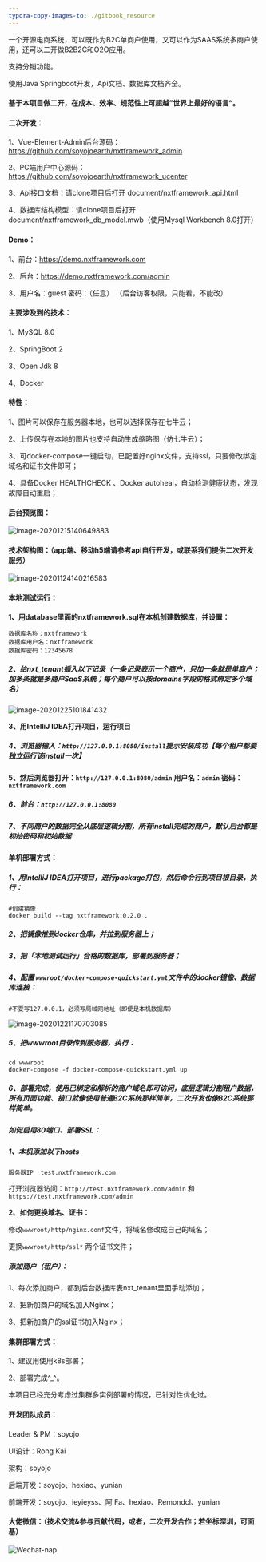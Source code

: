 ```yaml
---
typora-copy-images-to: ./gitbook_resource
---
```


一个开源电商系统，可以既作为B2C单商户使用，又可以作为SAAS系统多商户使用，还可以二开做B2B2C和O2O应用。

支持分销功能。

使用Java Springboot开发，Api文档、数据库文档齐全。



#### **基于本项目做二开，在成本、效率、规范性上可超越”世界上最好的语言“。**



#### 二次开发：

1、Vue-Element-Admin后台源码：https://github.com/soyojoearth/nxtframework_admin

2、PC端用户中心源码：https://github.com/soyojoearth/nxtframework_ucenter

3、Api接口文档：请clone项目后打开 document/nxtframework_api.html

4、数据库结构模型：请clone项目后打开document/nxtframework_db_model.mwb（使用Mysql Workbench 8.0打开）



#### Demo：

1、前台：https://demo.nxtframework.com

2、后台：https://demo.nxtframework.com/admin 

3、用户名：guest 密码：（任意） （后台访客权限，只能看，不能改）




#### 主要涉及到的技术：

1、MySQL 8.0

2、SpringBoot 2

3、Open Jdk 8

4、Docker



#### **特性：**

1、图片可以保存在服务器本地，也可以选择保存在七牛云；

2、上传保存在本地的图片也支持自动生成缩略图（仿七牛云）；

3、可docker-compose一键启动，已配置好nginx文件，支持ssl，只要修改绑定域名和证书文件即可；

4、具备Docker HEALTHCHECK 、Docker autoheal，自动检测健康状态，发现故障自动重启；



#### 后台预览图：

![image-20201215140649883](gitbook_resource/image-20201215140649883.png)



#### 技术架构图：（app端、移动h5端请参考api自行开发，或联系我们提供二次开发服务）

![image-20201124140216583](gitbook_resource/image-20201124140216583.png)



#### 本地测试运行：

**1、用database里面的nxtframework.sql在本机创建数据库，并设置：**

```
数据库名称：nxtframework
数据库用户名：nxtframework
数据库密码：12345678
```

##### 2、给nxt_tenant插入以下记录（一条记录表示一个商户，只加一条就是单商户；加多条就是多商户SaaS系统；每个商户可以按domains字段的格式绑定多个域名）

![image-20201225101841432](gitbook_resource/image-20201225101841432.png)

**3、用IntelliJ IDEA打开项目，运行项目**

##### 4、浏览器输入：`http://127.0.0.1:8080/install`提示安装成功【每个租户都要独立运行该install一次】  

**5、然后浏览器打开：`http://127.0.0.1:8080/admin`  用户名：`admin` 密码：`nxtframework.com`**

##### 6、前台：`http://127.0.0.1:8080`

##### 7、不同商户的数据完全从底层逻辑分割，所有install完成的商户，默认后台都是初始密码和初始数据



#### 单机部署方式：

##### 1、用IntelliJ IDEA打开项目，进行package打包，然后命令行到项目根目录，执行：


```
#创建镜像
docker build --tag nxtframework:0.2.0 .
```

##### 2、把镜像推到docker仓库，并拉到服务器上；

##### 3、把「本地测试运行」合格的数据库，部署到服务器；

##### 4、配置 `wwwroot/docker-compose-quickstart.yml`文件中的docker镜像、数据库连接：

`#不要写127.0.0.1，必须写局域网地址（即便是本机数据库）`

![image-20201221170703085](gitbook_resource/image-20201221170703085.png)

##### 5、把wwwroot目录传到服务器，执行：

```
cd wwwroot
docker-compose -f docker-compose-quickstart.yml up
```

##### 6、部署完成，使用已绑定和解析的商户域名即可访问，底层逻辑分割租户数据，所有页面功能、接口就像使用普通B2C系统那样简单，二次开发也像B2C系统那样简单。



##### 如何启用80端口、部署SSL：

##### 1、本机添加以下hosts

`服务器IP  test.nxtframework.com`

打开浏览器访问：`http://test.nxtframework.com/admin` 和 `https://test.nxtframework.com/admin`

**2、如何更换域名、证书：**

修改`wwwroot/http/nginx.conf`文件，将域名修改成自己的域名；

更换`wwwroot/http/ssl*` 两个证书文件；



##### 添加商户（租户）：

1、每次添加商户，都到后台数据库表nxt_tenant里面手动添加；

2、把新加商户的域名加入Nginx；

3、把新加商户的ssl证书加入Nginx；



#### 集群部署方式：

1、建议用使用k8s部署；

2、部署完成^_^。

本项目已经充分考虑过集群多实例部署的情况，已针对性优化过。





#### 开发团队成员：

Leader & PM：soyojo

UI设计：Rong Kai

架构：soyojo

后端开发：soyojo、hexiao、yunian

前端开发：soyojo、ieyieyss、阿 Fa、hexiao、Remondcl、yunian



#### 大佬微信：（技术交流&参与贡献代码，或者，二次开发合作；若坐标深圳，可面基）

![Wechat-nap](gitbook_resource/Wechat-nap.jpeg)